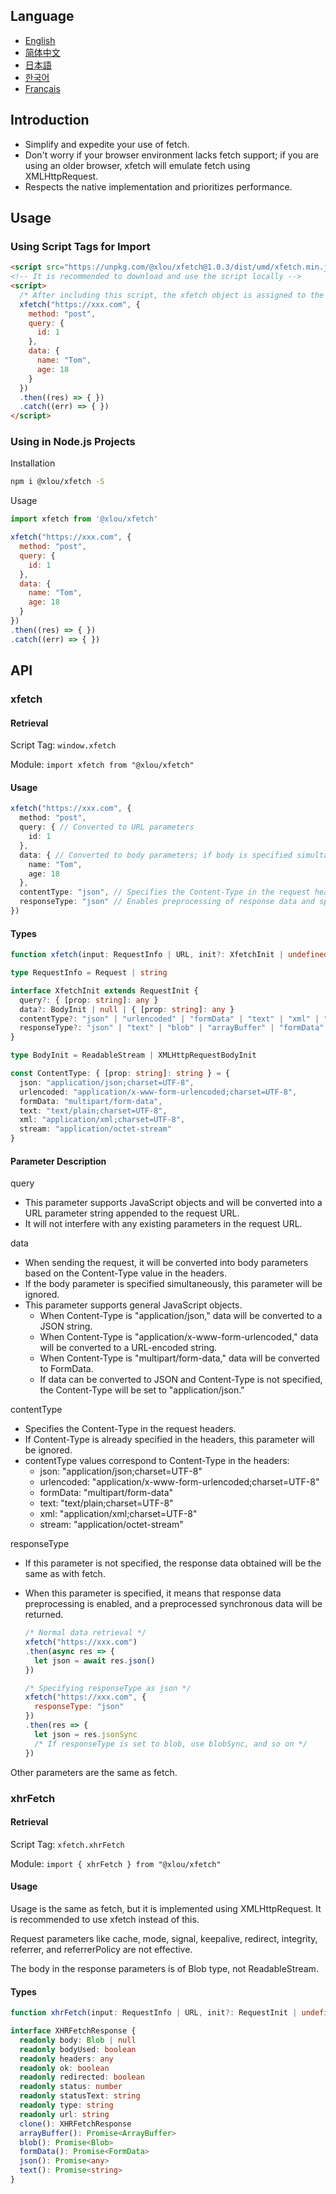 ## Language

* [English](https://github.com/omlou/xfetch#readme)
* [简体中文](https://github.com/omlou/xfetch/blob/master/docs/md/readme-zh.md)
* [日本語](https://github.com/omlou/xfetch/blob/master/docs/md/readme-ja.md)
* [한국어](https://github.com/omlou/xfetch/blob/master/docs/md/readme-ko.md)
* [Français](https://github.com/omlou/xfetch/blob/master/docs/md/readme-fr.md)

## Introduction

* Simplify and expedite your use of fetch.
* Don't worry if your browser environment lacks fetch support; if you are using an older browser, xfetch will emulate fetch using XMLHttpRequest.
* Respects the native implementation and prioritizes performance.

## Usage

### Using Script Tags for Import

```html
<script src="https://unpkg.com/@xlou/xfetch@1.0.3/dist/umd/xfetch.min.js"></script>
<!-- It is recommended to download and use the script locally -->
<script>
  /* After including this script, the xfetch object is assigned to the window */
  xfetch("https://xxx.com", {
    method: "post",
    query: {
      id: 1
    },
    data: {
      name: "Tom",
      age: 18
    }
  })
  .then((res) => { })
  .catch((err) => { })
</script>
```

### Using in Node.js Projects

Installation

```bash
npm i @xlou/xfetch -S
```

Usage

```javascript
import xfetch from '@xlou/xfetch'

xfetch("https://xxx.com", {
  method: "post",
  query: {
    id: 1
  },
  data: {
    name: "Tom",
    age: 18
  }
})
.then((res) => { })
.catch((err) => { })
```

## API

### xfetch

#### Retrieval

Script Tag: `window.xfetch`

Module: `import xfetch from "@xlou/xfetch"`

#### Usage

```typescript
xfetch("https://xxx.com", {
  method: "post",
  query: { // Converted to URL parameters
    id: 1
  },
  data: { // Converted to body parameters; if body is specified simultaneously, this parameter will be ignored
    name: "Tom",
    age: 18
  },
  contentType: "json", // Specifies the Content-Type in the request headers
  responseType: "json" // Enables preprocessing of response data and specifies the response data type
})
```

#### Types

```typescript
function xfetch(input: RequestInfo | URL, init?: XfetchInit | undefined): Promise<XfetchResponse>

type RequestInfo = Request | string

interface XfetchInit extends RequestInit {
  query?: { [prop: string]: any }
  data?: BodyInit | null | { [prop: string]: any }
  contentType?: "json" | "urlencoded" | "formData" | "text" | "xml" | "stream"
  responseType?: "json" | "text" | "blob" | "arrayBuffer" | "formData"
}

type BodyInit = ReadableStream | XMLHttpRequestBodyInit

const ContentType: { [prop: string]: string } = {
  json: "application/json;charset=UTF-8",
  urlencoded: "application/x-www-form-urlencoded;charset=UTF-8",
  formData: "multipart/form-data",
  text: "text/plain;charset=UTF-8",
  xml: "application/xml;charset=UTF-8",
  stream: "application/octet-stream"
}
```

#### Parameter Description

query

* This parameter supports JavaScript objects and will be converted into a URL parameter string appended to the request URL.
* It will not interfere with any existing parameters in the request URL.

data

* When sending the request, it will be converted into body parameters based on the Content-Type value in the headers.
* If the body parameter is specified simultaneously, this parameter will be ignored.
* This parameter supports general JavaScript objects.
  * When Content-Type is "application/json," data will be converted to a JSON string.
  * When Content-Type is "application/x-www-form-urlencoded," data will be converted to a URL-encoded string.
  * When Content-Type is "multipart/form-data," data will be converted to FormData.
  * If data can be converted to JSON and Content-Type is not specified, the Content-Type will be set to "application/json."

contentType

* Specifies the Content-Type in the request headers.
* If Content-Type is already specified in the headers, this parameter will be ignored.
* contentType values correspond to Content-Type in the headers:
  * json: "application/json;charset=UTF-8"
  * urlencoded: "application/x-www-form-urlencoded;charset=UTF-8"
  * formData: "multipart/form-data"
  * text: "text/plain;charset=UTF-8"
  * xml: "application/xml;charset=UTF-8"
  * stream: "application/octet-stream"

responseType

* If this parameter is not specified, the response data obtained will be the same as with fetch.
* When this parameter is specified, it means that response data preprocessing is enabled, and a preprocessed synchronous data will be returned.

  ```javascript
  /* Normal data retrieval */
  xfetch("https://xxx.com")
  .then(async res => {
    let json = await res.json()
  })

  /* Specifying responseType as json */
  xfetch("https://xxx.com", {
    responseType: "json"
  })
  .then(res => {
    let json = res.jsonSync
    /* If responseType is set to blob, use blobSync, and so on */
  })
  ```

Other parameters are the same as fetch.

### xhrFetch

#### Retrieval

Script Tag: `xfetch.xhrFetch`

Module: `import { xhrFetch } from "@xlou/xfetch"`

#### Usage

Usage is the same as fetch, but it is implemented using XMLHttpRequest. It is recommended to use xfetch instead of this.

Request parameters like cache, mode, signal, keepalive, redirect, integrity, referrer, and referrerPolicy are not effective.

The body in the response parameters is of Blob type, not ReadableStream.

#### Types

```typescript
function xhrFetch(input: RequestInfo | URL, init?: RequestInit | undefined): Promise<XHRFetchResponse>;

interface XHRFetchResponse {
  readonly body: Blob | null
  readonly bodyUsed: boolean
  readonly headers: any
  readonly ok: boolean
  readonly redirected: boolean
  readonly status: number
  readonly statusText: string
  readonly type: string
  readonly url: string
  clone(): XHRFetchResponse
  arrayBuffer(): Promise<ArrayBuffer>
  blob(): Promise<Blob>
  formData(): Promise<FormData>
  json(): Promise<any>
  text(): Promise<string>
}
```